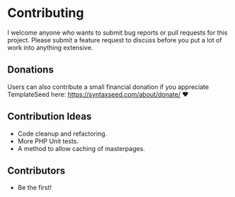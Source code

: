 # Contributing

I welcome anyone who wants to submit bug reports or pull requests for this project. Please submit a feature request to discuss before you put a lot of work into anything extensive.

## Donations

Users can also contribute a small financial donation if you appreciate TemplateSeed here: https://syntaxseed.com/about/donate/ ❤️

## Contribution Ideas

- Code cleanup and refactoring.
- More PHP Unit tests.
- A method to allow caching of masterpages.

## Contributors

- Be the first!
